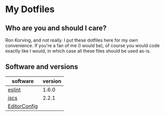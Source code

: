 # My Dotfiles

## Who are you and should I care?

Ron Korving, and not really. I put these dotfiles here for my own convenience.
If you're a fan of me (I would be), of course you would code exactly like I would,
in which case all these files should be used as-is.

## Software and versions

| software                                        | version |
| ----------------------------------------------- | ------- |
| [eslint](https://www.npmjs.com/package/eslint)  |   1.6.0 |
| [jscs](https://www.npmjs.com/package/jscs)      |   2.2.1 |
| [EditorConfig](http://editorconfig.org)         |         |
